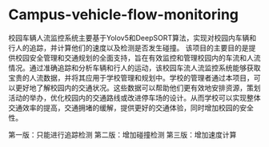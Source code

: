 # Campus-vehicle-flow-monitoring
校园车辆人流监控系统主要基于Yolov5和DeepSORT算法，实现对校园内车辆和行人的追踪，并计算他们的速度以及检测是否发生碰撞。
该项目的主要目的是提供校园安全管理和交通规划的全面支持，旨在有效监控和管理校园内的车流和人流情况。通过准确追踪和分析车辆和行人的运动，该校园车流人流监控系统能够获取宝贵的人流数据，并将其应用于学校管理和规划中。学校的管理者通过本项目，可以更好地了解校园内的交通状况。这些数据可以帮助他们更有效地安排资源，策划活动的举办，优化校园内的交通路线或改进停车场的设计。从而学校可以实现整体交通效率的提高，交通拥堵的缓解，提供更好的交通体验，同时增加校园的安全性。

第一版：只能进行追踪检测
第二版：增加碰撞检测
第三版：增加速度计算
